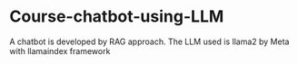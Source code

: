 # Course-chatbot-using-LLM
A chatbot is developed by RAG approach. The LLM used is llama2 by Meta with llamaindex framework 

